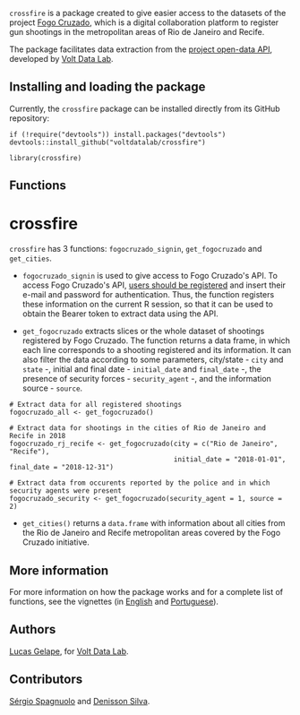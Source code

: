 `crossfire` is a package created to give easier access to the datasets of the project [Fogo Cruzado](https://fogocruzado.org.br/), which is a digital collaboration platform to register gun shootings in the metropolitan areas of Rio de Janeiro and Recife.

The package facilitates data extraction from the [project open-data API](https://api.fogocruzado.org.br/), developed by [Volt Data Lab](https://www.voltdata.info/en-lg).

## Installing and loading the package

Currently, the `crossfire` package can be installed directly from its GitHub repository:

```
if (!require("devtools")) install.packages("devtools")
devtools::install_github("voltdatalab/crossfire")
```

```
library(crossfire)
```

## Functions

# crossfire

`crossfire` has 3 functions: `fogocruzado_signin`, `get_fogocruzado` and `get_cities`.

* `fogocruzado_signin` is used to give access to Fogo Cruzado's API. To access Fogo Cruzado's API, [users should be registered](https://api.fogocruzado.org.br/register) and insert their e-mail and password for authentication. Thus, the function registers these information on the current R session, so that it can be used to obtain the Bearer token to extract data using the API. 

* `get_fogocruzado` extracts slices or the whole dataset of shootings registered by Fogo Cruzado. The function returns a data frame, in which each line corresponds to a shooting registered and its information. It can also filter the data according to some parameters,  city/state - `city` and `state` -, initial and final date - `initial_date` and `final_date` -, the presence of security forces - `security_agent` -, and the information source - `source`.

```
# Extract data for all registered shootings
fogocruzado_all <- get_fogocruzado()

# Extract data for shootings in the cities of Rio de Janeiro and Recife in 2018
fogocruzado_rj_recife <- get_fogocruzado(city = c("Rio de Janeiro", "Recife"),
                                         initial_date = "2018-01-01", final_date = "2018-12-31")

# Extract data from occurents reported by the police and in which security agents were present
fogocruzado_security <- get_fogocruzado(security_agent = 1, source = 2)
```

* `get_cities()` returns a `data.frame` with information about all cities from the Rio de Janeiro and Recife metropolitan areas covered by the Fogo Cruzado initiative.

## More information

For more information on how the package works and for a complete list of functions, see the vignettes (in [English](https://github.com/voltdatalab/crossfire/blob/master/Introduction_crossfire.md) and [Portuguese](https://github.com/voltdatalab/crossfire/blob/master/Introducao_crossfire.md)).

## Authors

[Lucas Gelape](https://github.com/lgelape), for [Volt Data Lab](https://www.voltdata.info/en-lg).

## Contributors

[Sérgio Spagnuolo](https://github.com/voltdatalab) and [Denisson Silva](https://github.com/silvadenisson).
